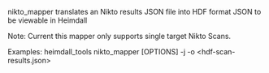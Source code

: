   nikto_mapper translates an Nikto results JSON file into HDF format JSON to be viewable in Heimdall

  Note: Current this mapper only supports single target Nikto Scans.

Examples:
heimdall_tools nikto_mapper [OPTIONS] -j <nikto-results-json> -o <hdf-scan-results.json>
